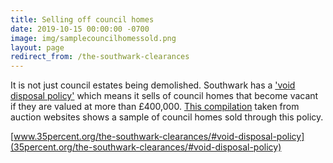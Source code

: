 ```yaml
---
title: Selling off council homes
date: 2019-10-15 00:00:00 -0700
image: img/samplecouncilhomessold.png
layout: page
redirect_from: /the-southwark-clearances
---
```


It is not just council estates being demolished. Southwark has a ['void disposal policy'](https://moderngov.southwark.gov.uk/documents/s19458/Report%20Review%20of%20Void%20Disposal%20Strategy.pdf) which means it sells of council homes that become vacant if they are valued at more than £400,000. [This compilation](https://35percent.org/img/sold_by_southwark.pdf) taken from auction websites shows a sample of council homes sold through this policy.

[www.35percent.org/the-southwark-clearances/#void-disposal-policy](35percent.org/the-southwark-clearances/#void-disposal-policy)
